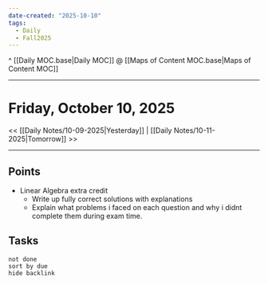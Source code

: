 ```yaml
---
date-created: "2025-10-10"
tags:
  - Daily
  - Fall2025
---
```

^ [[Daily MOC.base|Daily MOC]]
@ [[Maps of Content MOC.base|Maps of Content MOC]]

---
# Friday, October 10, 2025
<< [[Daily Notes/10-09-2025|Yesterday]] | [[Daily Notes/10-11-2025|Tomorrow]] >>

---
## Points
- Linear Algebra extra credit
	- Write up fully correct solutions with explanations
	- Explain what problems i faced on each question and why i didnt complete them during exam time.

## Tasks
```tasks
not done
sort by due
hide backlink
```
